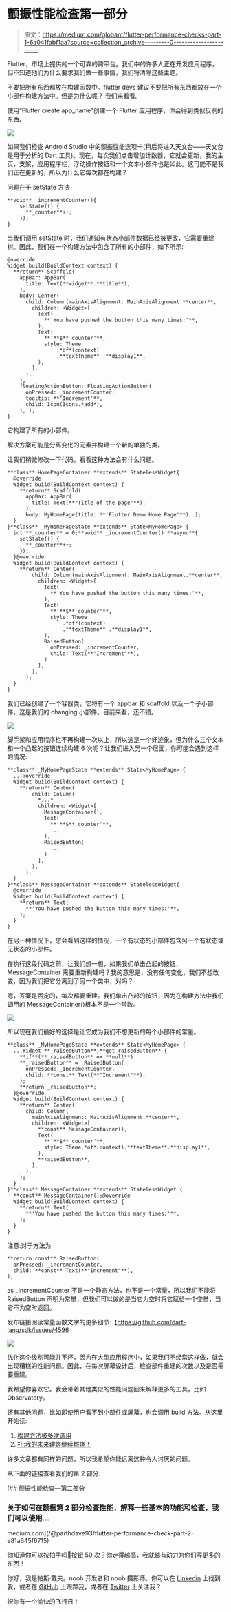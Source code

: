 # 颤振性能检查第一部分

> 原文：<https://medium.com/globant/flutter-performance-checks-part-1-6a041fabf1aa?source=collection_archive---------0----------------------->

Flutter，市场上提供的一个可靠的跨平台。我们中的许多人正在开发应用程序，但不知道他们为什么要求我们做一些事情，我们将清除这些主题。

不要把所有东西都放在构建函数中。flutter devs 建议不要把所有东西都放在一个小部件构建方法中。但是为什么呢？
我们来看看。

使用“Flutter create app_name”创建一个 Flutter 应用程序，你会得到类似反例的东西。

![](img/ca4213ebcd7534143fee2fb352417a0f.png)

如果我们检查 Android Studio 中的颤振性能选项卡(稍后将进入天文台——天文台是用于分析的 Dart 工具)。现在，每次我们点击增加计数器，它就会更新，我的主页，支架，应用程序栏，浮动操作按钮和一个文本小部件也是如此。这可能不是我们正在更新的，所以为什么它每次都在构建？

问题在于 setState 方法

```
**void** _incrementCounter(){
    setState(() {
      **_counter**++;
    });
}
```

当我们调用 setState 时，我们通知有状态小部件数据已经被更改，它需要重建树。因此，我们在一个构建方法中包含了所有的小部件，如下所示:

```
@override
Widget build(BuildContext context) {
  **return** Scaffold(
    appBar: AppBar(
      title: Text(**widget**.**title**),
    ),
    body: Center(
      child: Column(mainAxisAlignment: MainAxisAlignment.**center**,
        children: <Widget>[
          Text(
            **'You have pushed the button this many times:'**,
          ),
          Text(
            **'**$**_counter'**,
            style: Theme
                .*of*(context)
                .**textTheme** .**display1**,
          ),
        ],
      ),
    ),
    floatingActionButton: FloatingActionButton(
      onPressed: _incrementCounter,
      tooltip: **'Increment'**,
      child: Icon(Icons.*add*),
    ), );
}
```

它构建了所有的小部件。

解决方案可能是分离变化的元素并构建一个新的单独的类。

让我们稍微修改一下代码，看看这种方法会有什么问题。

```
**class** HomePageContainer **extends** StatelessWidget{
  @override
  Widget build(BuildContext context) {
    **return** Scaffold(
      appBar: AppBar(
        title: Text(**"Title of the page"**),
      ),
      body: MyHomePage(title: **'Flutter Demo Home Page'**), );
  }
}**class** _MyHomePageState **extends** State<MyHomePage> {
  int **_counter** = 0;**void** _incrementCounter() **async**{
    setState(() {
      **_counter**++;
    });
  }@override
  Widget build(BuildContext context) {
    **return** Center(
        child: Column(mainAxisAlignment: MainAxisAlignment.**center**,
          children: <Widget>[
            Text(
              **'You have pushed the button this many times:'**,
            ),
            Text(
              **'**$**_counter'**,
              style: Theme
                  .*of*(context)
                  .**textTheme** .**display1**,
            ),
            RaisedButton(
              onPressed: _incrementCounter,
              child: Text(**"Increment"**),
            )
          ],
        ),
      );
  }
}
```

我们已经创建了一个容器类，它将有一个 appbar 和 scaffold 以及一个子小部件，这是我们的 changing 小部件。目前来看，还不错。

![](img/c117a66a6203a88800f65dc47405a124.png)

脚手架和应用程序栏不再构建一次以上，所以这是一个好迹象，但为什么三个文本和一个凸起的按钮连续构建 6 次呢？让我们进入另一个层面，你可能会遇到这样的情况:

```
**class** _MyHomePageState **extends** State<MyHomePage> {
  ...@override
  Widget build(BuildContext context) {
    **return** Center(
        child: Column(
          *...*
          children: <Widget>[
            MessageContainer(),
            Text(
              **'**$**_counter'**,
              ...
            ),
            RaisedButton(
              ...
            )
          ],
        ),
      );
  }
}**class** MessageContainer **extends** StatelessWidget{
  @override
  Widget build(BuildContext context) {
    **return** Text(
      **'You have pushed the button this many times:'**,
    );
  }
}
```

在另一种情况下，您会看到这样的情况，一个有状态的小部件包含另一个有状态或无状态的小部件。

在执行这段代码之前，让我们想一想，如果我们单击凸起的按钮，MessageContainer 需要重新构建吗？我的意思是，没有任何变化，我们不想改变，因为我们把它分离到了另一个类中，对吗？

嗯，答案是否定的，每次都要重建。我们单击凸起的按钮，因为在构建方法中我们调用的 MessageContainer()根本不是一个常数。

![](img/a7a0712c0f13b5e230a07240a1031c1b.png)

所以现在我们最好的选择是让它成为我们不想更新的每个小部件的常量。

```
**class** _MyHomePageState **extends** State<MyHomePage> {
  ...Widget **_raisedButton**;**get raisedButton** {
    **if**(**_raisedButton** == **null**)
    **_raisedButton** =  RaisedButton(
      onPressed: _incrementCounter,
      child: **const** Text(**"Increment"**),
    );
    **return _raisedButton**;
  }@override
  Widget build(BuildContext context) {
    **return** Center(
      child: Column(
        mainAxisAlignment: MainAxisAlignment.**center**,
        children: <Widget>[
          **const** MessageContainer(),
          Text(
            **'**$**_counter'**,
            style: Theme.*of*(context).**textTheme**.**display1**,
          ),
          **raisedButton**,
        ],
      ),
    );
  }
}**class** MessageContainer **extends** StatelessWidget {
  **const** MessageContainer();@override
  Widget build(BuildContext context) {
    **return** Text(
      **'You have pushed the button this many times:'**,
    );
  }
}
```

注意:对于方法为:

```
**return const** RaisedButton(
  onPressed: _incrementCounter,
  child: **const** Text(**"Increment"**),
);
```

as _incrementCounter 不是一个静态方法，也不是一个常量，所以我们不能将 RaisedButton 声明为常量，但我们可以做的是当它为空时将它赋给一个变量，当它不为空时返回。

发布链接阅读常量函数文字的更多细节:【https://github.com/dart-lang/sdk/issues/4596 

![](img/665d90821401954e17b5c11db6b3dc10.png)

优化这个级别可能并不坏，因为在大型应用程序中，如果我们不经常这样做，就会出现糟糕的性能问题。因此，在每次屏幕设计后，检查部件重建的次数以及是否需要重建。

我希望你喜欢它。我会带着其他类似的性能问题回来解释更多的工具，比如 Observatory。

还有其他问题，比如即使用户看不到小部件或屏幕，也会调用 build 方法。从这里开始读:

1.  [构建方法被多次调用](https://github.com/flutter/flutter/issues/14124)
2.  [扑:我的未来建筑继续燃烧！](/saugo360/flutter-my-futurebuilder-keeps-firing-6e774830bc2)

许多文章都有同样的问题，所以我希望你能远离这种令人讨厌的问题。

从下面的链接查看我们的第 2 部分:

[](/@parthdave93/flutter-performance-check-part-2-e81a645f6715) [## 颤振性能检查—第二部分

### 关于如何在颤振第 2 部分检查性能，解释一些基本的功能和检查，我们可以使用…

medium.com](/@parthdave93/flutter-performance-check-part-2-e81a645f6715) 

你知道你可以按拍手吗👏按钮 50 次？你走得越高，我就越有动力为你们写更多的东西！

你好，我是帕斯·戴夫。noob 开发者和 noob 摄影师。你可以在 [Linkedin](https://in.linkedin.com/in/parth-dave-907b8177) 上找到我，或者在 [GitHub](https://github.com/parthdave93) 上跟踪我，或者在 [Twitter](https://twitter.com/the_parth_dave) 上关注我？

祝你有一个愉快的飞行日！